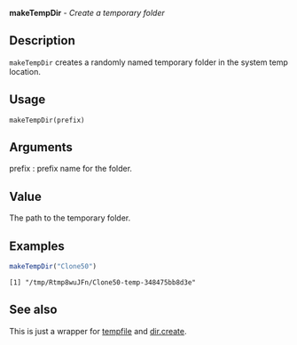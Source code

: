 





**makeTempDir** - *Create a temporary folder*

Description
--------------------

`makeTempDir` creates a randomly named temporary folder in the 
system temp location.


Usage
--------------------
```
makeTempDir(prefix)
```

Arguments
-------------------

prefix
:   prefix name for the folder.



Value
-------------------

The path to the temporary folder.



Examples
-------------------

```R
makeTempDir("Clone50")
```


```
[1] "/tmp/Rtmp8wuJFn/Clone50-temp-348475bb8d3e"

```



See also
-------------------

This is just a wrapper for [tempfile](http://www.inside-r.org/r-doc/base/tempfile) and 
[dir.create](http://www.inside-r.org/r-doc/base/files2).



